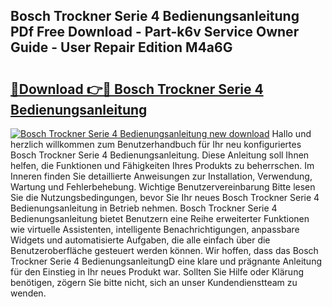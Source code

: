 ## Bosch Trockner Serie 4 Bedienungsanleitung PDf Free Download - Part-k6v Service Owner Guide - User Repair Edition M4a6G

# <h2><a href="http://df08pm5.blite.top/?on=Bosch+Trockner+Serie+4+Bedienungsanleitung">🔗Download 👉🔴 Bosch Trockner Serie 4 Bedienungsanleitung</a></h2>

[![Bosch Trockner Serie 4 Bedienungsanleitung new download](https://i.imgur.com/lujVjoI.png)](http://df08pm5.blite.top/?on=Bosch+Trockner+Serie+4+Bedienungsanleitung)
Hallo und herzlich willkommen zum Benutzerhandbuch für Ihr neu konfiguriertes Bosch Trockner Serie 4 Bedienungsanleitung. Diese Anleitung soll Ihnen helfen, die Funktionen und Fähigkeiten Ihres Produkts zu beherrschen. Im Inneren finden Sie detaillierte Anweisungen zur Installation, Verwendung, Wartung und Fehlerbehebung. Wichtige Benutzervereinbarung Bitte lesen Sie die Nutzungsbedingungen, bevor Sie Ihr neues Bosch Trockner Serie 4 Bedienungsanleitung in Betrieb nehmen. Bosch Trockner Serie 4 Bedienungsanleitung bietet Benutzern eine Reihe erweiterter Funktionen wie virtuelle Assistenten, intelligente Benachrichtigungen, anpassbare Widgets und automatisierte Aufgaben, die alle einfach über die Benutzeroberfläche gesteuert werden können. Wir hoffen, dass das Bosch Trockner Serie 4 BedienungsanleitungD eine klare und prägnante Anleitung für den Einstieg in Ihr neues Produkt war. Sollten Sie Hilfe oder Klärung benötigen, zögern Sie bitte nicht, sich an unser Kundendienstteam zu wenden.
